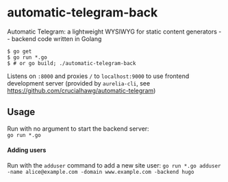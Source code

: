 # automatic-telegram-back
Automatic Telegram: a lightweight WYSIWYG for static content generators -- backend code written in Golang

```
$ go get
$ go run *.go
$ # or go build; ./automatic-telegram-back
```

Listens on `:8000` and proxies `/` to `localhost:9000` to use frontend development server (provided by `aurelia-cli`, see https://github.com/crucialhawg/automatic-telegram)

## Usage

Run with no argument to start the backend server:  
`go run *.go`

#### Adding users
Run with the `adduser` command to add a new site user:
`go run *.go adduser -name alice@example.com -domain www.example.com -backend hugo`

